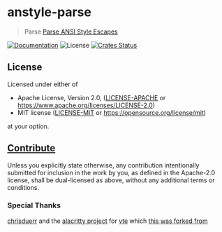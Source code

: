 # anstyle-parse

> Parse [Parse ANSI Style Escapes](https://vt100.net/emu/dec_ansi_parser)

[![Documentation](https://img.shields.io/badge/docs-master-blue.svg)][Documentation]
![License](https://img.shields.io/crates/l/anstyle-parse.svg)
[![Crates Status](https://img.shields.io/crates/v/anstyle-parse.svg)](https://crates.io/crates/anstyle-parse)

## License

Licensed under either of

* Apache License, Version 2.0, ([LICENSE-APACHE](LICENSE-APACHE) or <https://www.apache.org/licenses/LICENSE-2.0>)
* MIT license ([LICENSE-MIT](LICENSE-MIT) or <https://opensource.org/license/mit>)

at your option.

## [Contribute](../../CONTRIBUTING.md)

Unless you explicitly state otherwise, any contribution intentionally
submitted for inclusion in the work by you, as defined in the Apache-2.0
license, shall be dual-licensed as above, without any additional terms or
conditions.

### Special Thanks

[chrisduerr](https://github.com/alacritty/vte/commits?author=chrisduerr) and the
[alacritty project](https://github.com/alacritty/alacritty) for
[vte](https://crates.io/crates/vte) which
[this was forked from](https://github.com/alacritty/vte/issues/82)

[Crates.io]: https://crates.io/crates/anstyle-parse
[Documentation]: https://docs.rs/anstyle-parse
